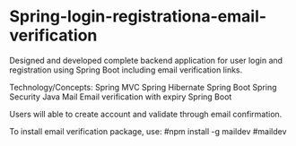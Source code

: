 # Spring-login-registrationa-email-verification
Designed and developed complete backend application for user login and registration using Spring Boot including email verification links.

Technology/Concepts:
 Spring MVC
 Spring Hibernate
 Spring Boot
 Spring Security
 Java Mail
 Email verification with expiry
 Spring Boot

Users will able to create account and validate through email confirmation.

To install email verification package, use:
  #npm install -g maildev
  #maildev
